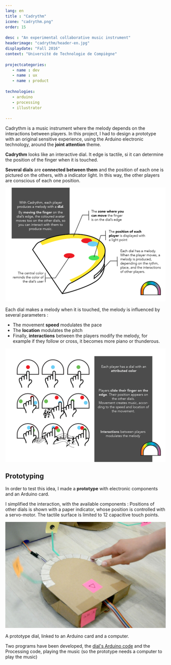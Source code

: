 ```yaml
---
lang: en
title : "Cadrythm"
icone: "cadrythm.png"
order: 15

desc : "An experimental collaborative music instrument"
headerimage: "cadrythm/header-en.jpg"
displaydate: "Fall 2016"
context: "Université de Technologie de Compiègne"

projectcategories:
   - name : dev
   - name : ux
   - name : product
   
technologies:
   - arduino
   - processing
   - illustrator

---
```


Cadrythm is a music instrument where the melody depends on the interactions between players.
In this project, I had to design a prototype with an original sensitive 
experience, using the Arduino electronic technology, around the **joint attention** theme.

**Cadrythm** looks like an interactive dial. It edge is tactile, si it 
can determine the position of the finger when it is touched.

**Several dials** are **connected between them** and the position of each
one is pictured on the others, with a indicator light.
In this way, the other players are conscious of each one position.

<img src="cadrythm/presentation-en.jpg" class="img-responsive" alt="presentation sheet of Cadrythm">

Each dial makes a melody when it is touched, the melody is influenced by
several parameters :

- The movement **speed** modulates the pace
- The **location** modulates the pitch
- Finally, **interactions** between the players modify the melody, for example
if they follow or cross, it becomes more piano or thunderous.

<img src="cadrythm/notice-en.jpg" class="img-responsive" alt="scenario notice">

## Prototyping
In order to test this idea, I made a **prototype** with electronic components
and an Arduino card.

I simplified the interaction, with the available components :
Positions of other dials is shown with a paper indicator, whose position
is controlled with a servo-motor. The tactile surface is limited to 12 capacitive touch points.

<div class="thumbnail">
    <img src="cadrythm/prototype.jpg" class="img-responsive" alt="Development previews">
    <div class="caption">
            <p>A prototype dial, linked to an Arduino card and a computer.</p>
    </div>
</div>

Two programs have been developed, the [dial's Arduino code](https://github.com/TheoDel/cadrythm)
and the Processing code, playing the music (so the prototype needs a computer
to play the music)